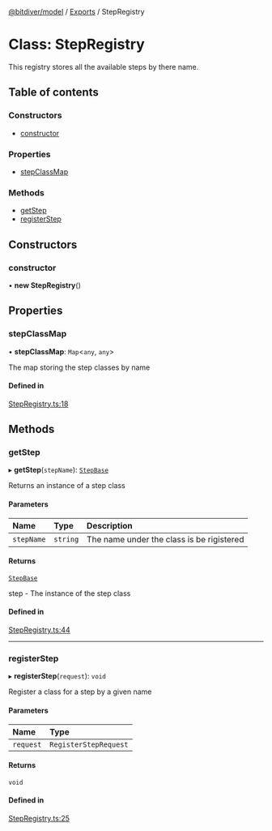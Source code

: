 [@bitdiver/model](../README.md) / [Exports](../modules.md) / StepRegistry

# Class: StepRegistry

This registry stores all the available steps by there name.

## Table of contents

### Constructors

- [constructor](StepRegistry.md#constructor)

### Properties

- [stepClassMap](StepRegistry.md#stepclassmap)

### Methods

- [getStep](StepRegistry.md#getstep)
- [registerStep](StepRegistry.md#registerstep)

## Constructors

### constructor

• **new StepRegistry**()

## Properties

### stepClassMap

• **stepClassMap**: `Map`<`any`, `any`\>

The map storing the step classes by name

#### Defined in

[StepRegistry.ts:18](https://github.com/bitdiver/model/blob/e208e5b/src/StepRegistry.ts#L18)

## Methods

### getStep

▸ **getStep**(`stepName`): [`StepBase`](StepBase.md)

Returns an instance of a step class

#### Parameters

| Name | Type | Description |
| :------ | :------ | :------ |
| `stepName` | `string` | The name under the class is be rigistered |

#### Returns

[`StepBase`](StepBase.md)

step - The instance of the step class

#### Defined in

[StepRegistry.ts:44](https://github.com/bitdiver/model/blob/e208e5b/src/StepRegistry.ts#L44)

___

### registerStep

▸ **registerStep**(`request`): `void`

Register a class for a step by a given name

#### Parameters

| Name | Type |
| :------ | :------ |
| `request` | `RegisterStepRequest` |

#### Returns

`void`

#### Defined in

[StepRegistry.ts:25](https://github.com/bitdiver/model/blob/e208e5b/src/StepRegistry.ts#L25)
